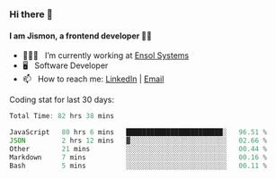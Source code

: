 ### Hi there 👋

#### I am Jismon, a frontend developer 👦🏻

- 🧑🏻‍💻   &nbsp; I’m currently working at <a href='https://www.ensolsystems.com/' target="_blank">Ensol Systems</a>
- 🖥   &nbsp; Software Developer
- 📫   &nbsp; How to reach me: <a href='https://www.linkedin.com/in/jismonthomas/'>LinkedIn</a> | <a href='mailto:hellojismonthomas@gmail.com'>Email</a>

Coding stat for last 30 days:
<!--START_SECTION:waka-->

```javascript
Total Time: 82 hrs 38 mins

JavaScript   80 hrs 6 mins   ████████████████████████░   96.51 %
JSON         2 hrs 12 mins   ▓░░░░░░░░░░░░░░░░░░░░░░░░   02.66 %
Other        21 mins         ░░░░░░░░░░░░░░░░░░░░░░░░░   00.44 %
Markdown     7 mins          ░░░░░░░░░░░░░░░░░░░░░░░░░   00.16 %
Bash         5 mins          ░░░░░░░░░░░░░░░░░░░░░░░░░   00.11 %
```

<!--END_SECTION:waka-->

<!--
**jismonthomas/jismonthomas** is a ✨ _special_ ✨ repository because its `README.md` (this file) appears on your GitHub profile.

Here are some ideas to get you started:

- 🔭 I’m currently working on ...
- 🌱 I’m currently learning ...
- 👯 I’m looking to collaborate on ...
- 🤔 I’m looking for help with ...
- 💬 Ask me about ...
- 📫 How to reach me: ...
- 😄 Pronouns: ...
- ⚡ Fun fact: ...
-->
